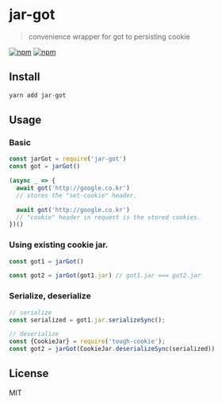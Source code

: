 # jar-got
> convenience wrapper for got to persisting cookie

[![npm](https://img.shields.io/npm/v/jar-got.svg?style=flat-square)](https://www.npmjs.com/package/jar-got)
[![npm](https://img.shields.io/npm/dt/jar-got.svg?style=flat-square)](https://www.npmjs.com/package/jar-got)

## Install
```js
yarn add jar-got
```

## Usage
### Basic
```js
const jarGot = require('jar-got')
const got = jarGot()

(async _ => {
  await got('http://google.co.kr')
  // stores the "set-cookie" header.

  await got('http://google.co.kr')
  // "cookie" header in request is the stored cookies.
})()
```

### Using existing cookie jar.
```js
const got1 = jarGot()

const got2 = jarGot(got1.jar) // got1.jar === got2.jar
```

### Serialize, deserialize
```js
// serialize
const serialized = got1.jar.serializeSync();

// deserialize
const {CookieJar} = require('tough-cookie');
const got2 = jarGot(CookieJar.deserializeSync(serialized))
```

## License
MIT